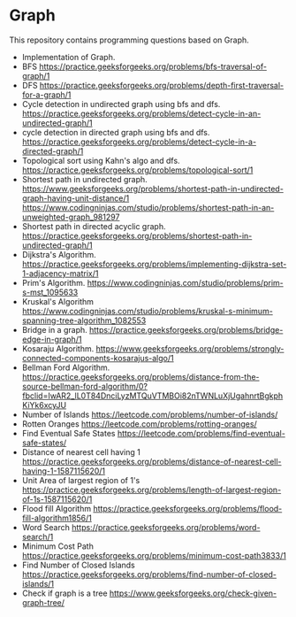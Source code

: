 # Graph
This repository contains programming questions based on Graph.
- Implementation of Graph.
- BFS https://practice.geeksforgeeks.org/problems/bfs-traversal-of-graph/1
- DFS https://practice.geeksforgeeks.org/problems/depth-first-traversal-for-a-graph/1
- Cycle detection in undirected graph using bfs and dfs. https://practice.geeksforgeeks.org/problems/detect-cycle-in-an-undirected-graph/1
- cycle detection in directed graph using bfs and dfs. https://practice.geeksforgeeks.org/problems/detect-cycle-in-a-directed-graph/1
- Topological sort using Kahn's algo and dfs. https://practice.geeksforgeeks.org/problems/topological-sort/1
- Shortest path in undirected graph.
  https://www.geeksforgeeks.org/problems/shortest-path-in-undirected-graph-having-unit-distance/1
  https://www.codingninjas.com/studio/problems/shortest-path-in-an-unweighted-graph_981297
- Shortest path in directed acyclic graph. https://practice.geeksforgeeks.org/problems/shortest-path-in-undirected-graph/1
- Dijkstra's Algorithm. https://practice.geeksforgeeks.org/problems/implementing-dijkstra-set-1-adjacency-matrix/1
- Prim's Algorithm. https://www.codingninjas.com/studio/problems/prim-s-mst_1095633
- Kruskal's Algorithm https://www.codingninjas.com/studio/problems/kruskal-s-minimum-spanning-tree-algorithm_1082553
- Bridge in a graph. https://practice.geeksforgeeks.org/problems/bridge-edge-in-graph/1
- Kosaraju Algorithm. https://www.geeksforgeeks.org/problems/strongly-connected-components-kosarajus-algo/1
- Bellman Ford Algorithm. https://practice.geeksforgeeks.org/problems/distance-from-the-source-bellman-ford-algorithm/0?fbclid=IwAR2_lL0T84DnciLyzMTQuVTMBOi82nTWNLuXjUgahnrtBgkphKiYk6xcyJU
- Number of Islands https://leetcode.com/problems/number-of-islands/
- Rotten Oranges https://leetcode.com/problems/rotting-oranges/
- Find Eventual Safe States https://leetcode.com/problems/find-eventual-safe-states/
- Distance of nearest cell having 1 https://practice.geeksforgeeks.org/problems/distance-of-nearest-cell-having-1-1587115620/1
- Unit Area of largest region of 1's https://practice.geeksforgeeks.org/problems/length-of-largest-region-of-1s-1587115620/1
- Flood fill Algorithm https://practice.geeksforgeeks.org/problems/flood-fill-algorithm1856/1
- Word Search https://practice.geeksforgeeks.org/problems/word-search/1
- Minimum Cost Path https://practice.geeksforgeeks.org/problems/minimum-cost-path3833/1
- Find Number of Closed Islands https://practice.geeksforgeeks.org/problems/find-number-of-closed-islands/1
- Check if graph is a tree https://www.geeksforgeeks.org/check-given-graph-tree/ 

